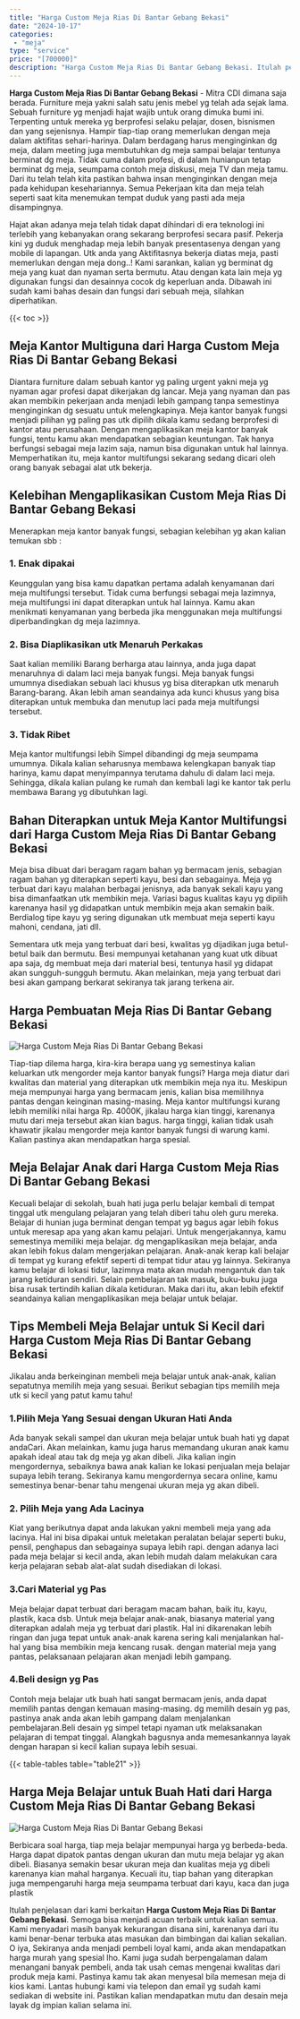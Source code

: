 ```yaml
---
title: "Harga Custom Meja Rias Di Bantar Gebang Bekasi"
date: "2024-10-17"
categories:
 - "meja"
type: "service"
price: "[700000]"
description: "Harga Custom Meja Rias Di Bantar Gebang Bekasi. Itulah penjelasan dari kami berkaitan **Harga Custom Meja Rias Di Bantar Gebang Bekasi**. Semoga bisa menjadi..."
---
```


**Harga Custom Meja Rias Di Bantar Gebang Bekasi** - Mitra CDI dimana saja berada. Furniture meja yakni salah satu jenis mebel yg telah ada sejak lama. Sebuah furniture yg menjadi hajat wajib untuk orang dimuka bumi ini. Terpenting untuk mereka yg berprofesi selaku pelajar, dosen, bisnismen dan yang sejenisnya. Hampir tiap-tiap orang memerlukan dengan meja dalam aktifitas sehari-harinya. Dalam berdagang harus menginginkan dg meja, dalam meeting juga membutuhkan dg meja sampai belajar tentunya berminat dg meja. Tidak cuma dalam profesi, di dalam hunianpun tetap berminat dg meja, seumpama contoh meja diskusi, meja TV dan meja tamu. Dari itu telah telah kita pastikan bahwa insan menginginkan dengan meja pada kehidupan kesehariannya. Semua Pekerjaan kita dan meja telah seperti saat kita menemukan tempat duduk yang pasti ada meja disampingnya.

Hajat akan adanya meja telah tidak dapat dihindari di era teknologi ini terlebih yang kebanyakan orang sekarang berprofesi secara pasif. Pekerja kini yg duduk menghadap meja lebih banyak presentasenya dengan yang mobile di lapangan. Utk anda yang Aktifitasnya bekerja diatas meja, pasti memerlukan dengan meja dong..! Kami sarankan, kalian yg berminat dg meja yang kuat dan nyaman serta bermutu. Atau dengan kata lain meja yg digunakan fungsi dan desainnya cocok dg keperluan anda. Dibawah ini sudah kami bahas desain dan fungsi dari sebuah meja, silahkan diperhatikan.

{{< toc >}}

## Meja Kantor Multiguna dari Harga Custom Meja Rias Di Bantar Gebang Bekasi

Diantara furniture dalam sebuah kantor yg paling urgent yakni meja yg nyaman agar profesi dapat dikerjakan dg lancar. Meja yang nyaman dan pas akan membikin pekerjaan anda menjadi lebih gampang tanpa semestinya menginginkan dg sesuatu untuk melengkapinya. Meja kantor banyak fungsi menjadi pilihan yg paling pas utk dipilih dikala kamu sedang berprofesi di kantor atau perusahaan. Dengan mengaplikasikan meja kantor banyak fungsi, tentu kamu akan mendapatkan sebagian keuntungan. Tak hanya berfungsi sebagai meja lazim saja, namun bisa digunakan untuk hal lainnya. Memperhatikan itu, meja kantor multifungsi sekarang sedang dicari oleh orang banyak sebagai alat utk bekerja.

## Kelebihan Mengaplikasikan Custom Meja Rias Di Bantar Gebang Bekasi

Menerapkan meja kantor banyak fungsi, sebagian kelebihan yg akan kalian temukan sbb :

### 1\. Enak dipakai

Keunggulan yang bisa kamu dapatkan pertama adalah kenyamanan dari meja multifungsi tersebut. Tidak cuma berfungsi sebagai meja lazimnya, meja multifungsi ini dapat diterapkan untuk hal lainnya. Kamu akan menikmati kenyamanan yang berbeda jika menggunakan meja multifungsi diperbandingkan dg meja lazimnya.

### 2\. Bisa Diaplikasikan utk Menaruh Perkakas

Saat kalian memiliki Barang berharga atau lainnya, anda juga dapat menaruhnya di dalam laci meja banyak fungsi. Meja banyak fungsi umumnya disediakan sebuah laci khusus yg bisa diterapkan utk menaruh Barang-barang. Akan lebih aman seandainya ada kunci khusus yang bisa diterapkan untuk membuka dan menutup laci pada meja multifungsi tersebut.

### 3\. Tidak Ribet

Meja kantor multifungsi lebih Simpel dibandingi dg meja seumpama umumnya. Dikala kalian seharusnya membawa kelengkapan banyak tiap harinya, kamu dapat menyimpannya terutama dahulu di dalam laci meja. Sehingga, dikala kalian pulang ke rumah dan kembali lagi ke kantor tak perlu membawa Barang yg dibutuhkan lagi.

## Bahan Diterapkan untuk Meja Kantor Multifungsi dari Harga Custom Meja Rias Di Bantar Gebang Bekasi

Meja bisa dibuat dari beragam ragam bahan yg bermacam jenis, sebagian ragam bahan yg diterapkan seperti kayu, besi dan sebagainya. Meja yg terbuat dari kayu malahan berbagai jenisnya, ada banyak sekali kayu yang bisa dimanfaatkan utk membikin meja. Variasi bagus kualitas kayu yg dipilih karenanya hasil yg didapatkan untuk membikin meja akan semakin baik. Berdialog tipe kayu yg sering digunakan utk membuat meja seperti kayu mahoni, cendana, jati dll.

Sementara utk meja yang terbuat dari besi, kwalitas yg dijadikan juga betul-betul baik dan bermutu. Besi mempunyai ketahanan yang kuat utk dibuat apa saja, dg membuat meja dari material besi, tentunya hasil yg didapat akan sungguh-sungguh bermutu. Akan melainkan, meja yang terbuat dari besi akan gampang berkarat sekiranya tak jarang terkena air.

## Harga Pembuatan Meja Rias Di Bantar Gebang Bekasi

![Harga Custom Meja Rias Di Bantar Gebang Bekasi](/images/meja/meja-dewasa-007.jpg)

Tiap-tiap dilema harga, kira-kira berapa uang yg semestinya kalian keluarkan utk mengorder meja kantor banyak fungsi? Harga meja diatur dari kwalitas dan material yang diterapkan utk membikin meja nya itu. Meskipun meja mempunyai harga yang bermacam jenis, kalian bisa memilihnya pantas dengan keinginan masing-masing. Meja kantor multifungsi kurang lebih memiliki nilai harga Rp. 4000K, jikalau harga kian tinggi, karenanya mutu dari meja tersebut akan kian bagus. harga tinggi, kalian tidak usah khawatir jikalau mengorder meja kantor banyak fungsi di warung kami. Kalian pastinya akan mendapatkan harga spesial.

## Meja Belajar Anak dari Harga Custom Meja Rias Di Bantar Gebang Bekasi

Kecuali belajar di sekolah, buah hati juga perlu belajar kembali di tempat tinggal utk mengulang pelajaran yang telah diberi tahu oleh guru mereka. Belajar di hunian juga berminat dengan tempat yg bagus agar lebih fokus untuk meresap apa yang akan kamu pelajari. Untuk mengerjakannya, kamu semestinya memiliki meja belajar. dg mengaplikasikan meja belajar, anda akan lebih fokus dalam mengerjakan pelajaran. Anak-anak kerap kali belajar di tempat yg kurang efektif seperti di tempat tidur atau yg lainnya. Sekiranya kamu belajar di lokasi tidur, lazimnya mata akan mudah mengantuk dan tak jarang ketiduran sendiri. Selain pembelajaran tak masuk, buku-buku juga bisa rusak tertindih kalian dikala ketiduran. Maka dari itu, akan lebih efektif seandainya kalian mengaplikasikan meja belajar untuk belajar.

## Tips Membeli Meja Belajar untuk Si Kecil dari Harga Custom Meja Rias Di Bantar Gebang Bekasi

Jikalau anda berkeinginan membeli meja belajar untuk anak-anak, kalian sepatutnya memilih meja yang sesuai. Berikut sebagian tips memilih meja utk si kecil yang patut kamu tahu!

### 1.Pilih Meja Yang Sesuai dengan Ukuran Hati Anda

Ada banyak sekali sampel dan ukuran meja belajar untuk buah hati yg dapat andaCari. Akan melainkan, kamu juga harus memandang ukuran anak kamu apakah ideal atau tak dg meja yg akan dibeli. Jika kalian ingin mengordernya, sebaiknya bawa anak kalian ke lokasi penjualan meja belajar supaya lebih terang. Sekiranya kamu mengordernya secara online, kamu semestinya benar-benar tahu mengenai ukuran meja yg akan dibeli.

### 2\. Pilih Meja yang Ada Lacinya

Kiat yang berikutnya dapat anda lakukan yakni membeli meja yang ada lacinya. Hal ini bisa dipakai untuk meletakan peralatan belajar seperti buku, pensil, penghapus dan sebagainya supaya lebih rapi. dengan adanya laci pada meja belajar si kecil anda, akan lebih mudah dalam melakukan cara kerja pelajaran sebab alat-alat sudah disediakan di lokasi.

### 3.Cari Material yg Pas

Meja belajar dapat terbuat dari beragam macam bahan, baik itu, kayu, plastik, kaca dsb. Untuk meja belajar anak-anak, biasanya material yang diterapkan adalah meja yg terbuat dari plastik. Hal ini dikarenakan lebih ringan dan juga tepat untuk anak-anak karena sering kali menjalankan hal-hal yang bisa membikin meja kencang rusak. dengan material meja yang pantas, pelaksanaan pelajaran akan menjadi lebih gampang.

### 4.Beli design yg Pas

Contoh meja belajar utk buah hati sangat bermacam jenis, anda dapat memilih pantas dengan kemauan masing-masing. dg memilih desain yg pas, pastinya anak anda akan lebih gampang dalam menjalankan pembelajaran.Beli desain yg simpel tetapi nyaman utk melaksanakan pelajaran di tempat tinggal. Alangkah bagusnya anda memesankannya layak dengan harapan si kecil kalian supaya lebih sesuai.

{{< table-tables table="table21" >}}

## Harga Meja Belajar untuk Buah Hati dari Harga Custom Meja Rias Di Bantar Gebang Bekasi

![Harga Custom Meja Rias Di Bantar Gebang Bekasi](/images/meja/meja-anak-014.jpg)

Berbicara soal harga, tiap meja belajar mempunyai harga yg berbeda-beda. Harga dapat dipatok pantas dengan ukuran dan mutu meja belajar yg akan dibeli. Biasanya semakin besar ukuran meja dan kualitas meja yg dibeli karenanya kian mahal harganya. Kecuali itu, tiap bahan yang diterapkan juga mempengaruhi harga meja seumpama terbuat dari kayu, kaca dan juga plastik

Itulah penjelasan dari kami berkaitan **Harga Custom Meja Rias Di Bantar Gebang Bekasi**. Semoga bisa menjadi acuan terbaik untuk kalian semua. Kami menyadari masih banyak kekurangan disana sini, karenanya dari itu kami benar-benar terbuka atas masukan dan bimbingan dai kalian sekalian. O iya, Sekiranya anda menjadi pembeli loyal kami, anda akan mendapatkan harga murah yang spesial lho. Kami juga sudah berpengalaman dalam menangani banyak pembeli, anda tak usah cemas mengenai kwalitas dari produk meja kami. Pastinya kamu tak akan menyesal bila memesan meja di kios kami. Lantas hubungi kami via telepon dan email yg sudah kami sediakan di website ini. Pastikan kalian mendapatkan mutu dan desain meja layak dg impian kalian selama ini.
